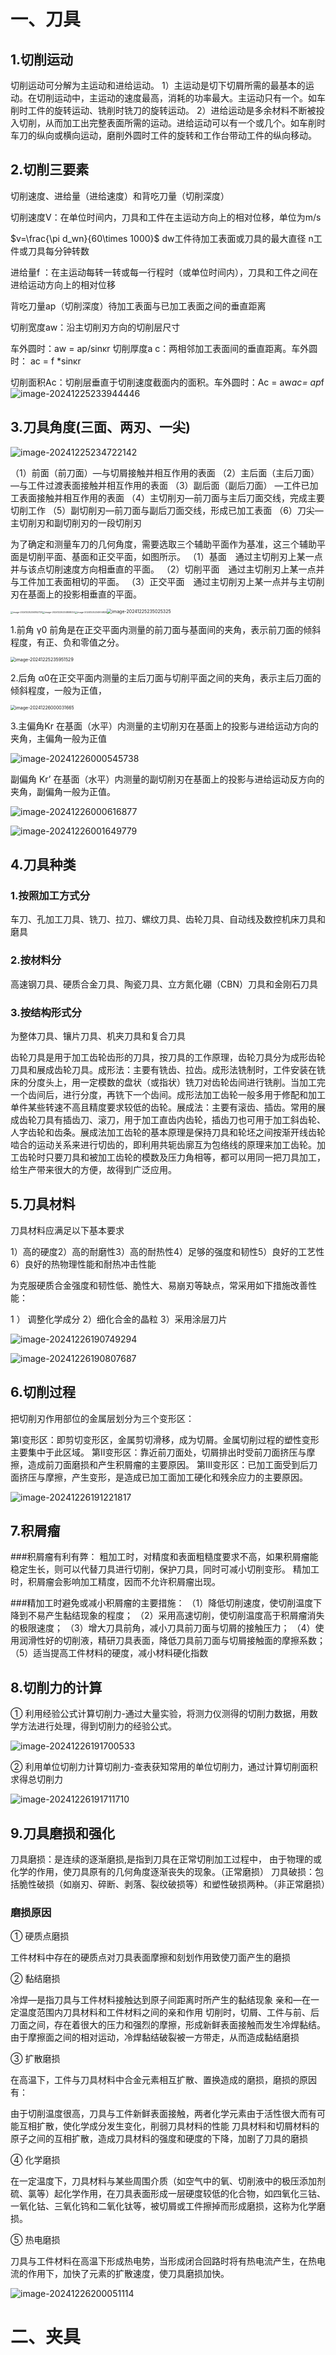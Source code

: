 # 一、刀具

## 1.切削运动

切削运动可分解为主运动和进给运动。
1）主运动是切下切屑所需的最基本的运动。在切削运动中，主运动的速度最高，消耗的功率最大。主运动只有一个。如车削时工件的旋转运动、铣削时铣刀的旋转运动。
2）进给运动是多余材料不断被投入切削，从而加工出完整表面所需的运动。进给运动可以有一个或几个。如车削时车刀的纵向或横向运动，磨削外圆时工件的旋转和工作台带动工件的纵向移动。

## 2.切削三要素

切削速度、进给量（进给速度）和背吃刀量（切削深度）

切削速度V：在单位时间内，刀具和工件在主运动方向上的相对位移，单位为m/s

 $v=\frac{\pi d_wn}{60\times 1000}$  dw工件待加工表面或刀具的最大直径 n工件或刀具每分钟转数

进给量f ：在主运动每转一转或每一行程时（或单位时间内），刀具和工件之间在进给运动方向上的相对位移

背吃刀量ap（切削深度）待加工表面与已加工表面之间的垂直距离

切削宽度aw：沿主切削刃方向的切削层尺寸

车外圆时：aw = ap/sinκr
切削厚度a c：两相邻加工表面间的垂直距离。车外圆时： ac = f *sinκr

切削面积Ac：切削层垂直于切削速度截面内的面积。车外圆时：Ac = aw*ac= ap*f
![image-20241225233944446](https://raw.githubusercontent.com/obihs2501/zipei-picgo/master/image-20241225233944446.png?token=A5QVBIOSBLORQ5NZBJZCA7DHNQTX2)

## 3.刀具角度(三面、两刃、一尖)
![image-20241225234722142](https://raw.githubusercontent.com/obihs2501/zipei-picgo/master/image-20241225234722142.png?token=A5QVBIIQ7JVJCCE6PIXLXZTHNQUUO)

（1）前面（前刀面）—与切屑接触并相互作用的表面
（2）主后面（主后刀面）—与工件过渡表面接触并相互作用的表面
（3）副后面（副后刀面） —工件已加工表面接触并相互作用的表面
（4）主切削刃—前刀面与主后刀面交线，完成主要切削工作
（5）副切削刃—前刀面与副后刀面交线，形成已加工表面
（6）刀尖—主切削刃和副切削刃的一段切削刃

为了确定和测量车刀的几何角度，需要选取三个辅助平面作为基准，这三个辅助平面是切削平面、基面和正交平面，如图所示。
（1）基面　通过主切削刃上某一点并与该点切削速度方向相垂直的平面。
（2）切削平面　通过主切削刃上某一点并与工件加工表面相切的平面。
（3）正交平面　通过主切削刃上某一点并与主切削刃在基面上的投影相垂直的平面。



<img src="https://raw.githubusercontent.com/obihs2501/zipei-picgo/master/image-20241225234852720.png?token=A5QVBIKMX54XXFRZEP3T4CLHNQU2E" alt="image-20241225234852720" style="zoom:25%;" /><img src="https://raw.githubusercontent.com/obihs2501/zipei-picgo/master/image-20241225234858034.png?token=A5QVBIMWO6Q36QZAI7W3EW3HNQU2O" alt="image-20241225234858034" style="zoom:25%;" /><img src="https://raw.githubusercontent.com/obihs2501/zipei-picgo/master/image-20241225234904826.png?token=A5QVBIN5EG4LQT6Y5NPRHRDHNQU24" alt="image-20241225234904826" style="zoom:25%;" /><img src="https://raw.githubusercontent.com/obihs2501/zipei-picgo/master/image-20241225235025325.png?token=A5QVBINLCQGKTLD6YUCJZTTHNQU74" alt="image-20241225235025325" style="zoom:50%;" />

1.前角 γ0 前角是在正交平面内测量的前刀面与基面间的夹角，表示前刀面的倾斜程度，有正、负和零值之分。

<img src="https://raw.githubusercontent.com/obihs2501/zipei-picgo/master/image-20241225235951529.png?token=A5QVBIK4IOIFL4HOMZX2P4LHNQWDI" alt="image-20241225235951529" style="zoom:50%;" />

2.后角 α0在正交平面内测量的主后刀面与切削平面之间的夹角，表示主后刀面的倾斜程度，一般为正值，

<img src="https://raw.githubusercontent.com/obihs2501/zipei-picgo/master/image-20241226000031665.png?token=A5QVBIOQATIWGKXGY7IKRUDHNQWF2" alt="image-20241226000031665" style="zoom:50%;" />

3.主偏角Kr 在基面（水平）内测量的主切削刃在基面上的投影与进给运动方向的夹角，主偏角一般为正值

![image-20241226000545738](https://raw.githubusercontent.com/obihs2501/zipei-picgo/master/image-20241226000545738.png?token=A5QVBINULTOIFQBZEU3VLMDHNQWZO)

副偏角 Kr’ 在基面（水平）内测量的副切削刃在基面上的投影与进给运动反方向的夹角，副偏角一般为正值。

![image-20241226000616877](https://raw.githubusercontent.com/obihs2501/zipei-picgo/master/image-20241226000616877.png?token=A5QVBIO3OMDUBJDG2W2XUSDHNQW3M)



![image-20241226001649779](https://raw.githubusercontent.com/obihs2501/zipei-picgo/master/image-20241226001649779.png?token=A5QVBIOJCIKGGHTF443NS5LHNQYC6)

## 4.刀具种类

### 1.按照加工方式分

车刀、孔加工刀具、铣刀、拉刀、螺纹刀具、齿轮刀具、自动线及数控机床刀具和磨具

### 2.按材料分

高速钢刀具、硬质合金刀具、陶瓷刀具、立方氮化硼（CBN）刀具和金刚石刀具

### 3.按结构形式分

为整体刀具、镶片刀具、机夹刀具和复合刀具

​    齿轮刀具是用于加工齿轮齿形的刀具，按刀具的工作原理，齿轮刀具分为成形齿轮刀具和展成齿轮刀具。
​    成形法：主要有铣齿、拉齿。成形法铣制时，工件安装在铣床的分度头上，用一定模数的盘状（或指状）铣刀对齿轮齿间进行铣削。当加工完一个齿间后，进行分度，再铣下一个齿间。成形法加工齿轮一般多用于修配和加工单件某些转速不高且精度要求较低的齿轮。
​    展成法：主要有滚齿、插齿。常用的展成齿轮刀具有插齿刀、滚刀，用于加工直齿内齿轮，插齿刀也可用于加工斜齿轮、人字齿轮和齿条。
​    展成法加工齿轮的基本原理是保持刀具和轮坯之间按渐开线齿轮啮合的运动关系来进行切齿的，即利用共轭齿廓互为包络线的原理来加工齿轮。加工齿轮时只要刀具和被加工齿轮的模数及压力角相等，都可以用同一把刀具加工，给生产带来很大的方便，故得到广泛应用。

## 5.刀具材料

刀具材料应满足以下基本要求

1）高的硬度2）高的耐磨性3）高的耐热性4）足够的强度和韧性5）良好的工艺性6）良好的热物理性能和耐热冲击性能

为克服硬质合金强度和韧性低、脆性大、易崩刃等缺点，常采用如下措施改善性能：

1 ） 调整化学成分 2）细化合金的晶粒 3）采用涂层刀片

![image-20241226190749294](https://raw.githubusercontent.com/obihs2501/zipei-picgo/master/image-20241226190749294.png?token=A5QVBIL3V7F4L4C6P2OT5VDHNU4UG)

![image-20241226190807687](https://raw.githubusercontent.com/obihs2501/zipei-picgo/master/image-20241226190807687.png?token=A5QVBIMZMLFUTIKIWGXSAILHNU4VM)

## 6.切削过程

把切削刃作用部位的金属层划分为三个变形区：

第Ⅰ变形区：即剪切变形区，金属剪切滑移，成为切屑。金属切削过程的塑性变形主要集中于此区域。
第Ⅱ变形区：靠近前刀面处，切屑排出时受前刀面挤压与摩擦，造成前刀面磨损和产生积屑瘤的主要原因。
第Ⅲ变形区：已加工面受到后刀面挤压与摩擦，产生变形，是造成已加工面加工硬化和残余应力的主要原因。

![image-20241226191221817](https://raw.githubusercontent.com/obihs2501/zipei-picgo/master/image-20241226191221817.png?token=A5QVBILJLLOVQDGXL2IGX43HNU5FG)

## 7.积屑瘤

###积屑瘤有利有弊：
粗加工时，对精度和表面粗糙度要求不高，如果积屑瘤能稳定生长，则可以代替刀具进行切削，保护刀具，同时可减小切削变形。
精加工时，积屑瘤会影响加工精度，因而不允许积屑瘤出现。

###精加工时避免或减小积屑瘤的主要措施：
（1）降低切削速度，使切削温度下降到不易产生黏结现象的程度；
（2）采用高速切削，使切削温度高于积屑瘤消失的极限速度；
（3）增大刀具前角，减小刀具前刀面与切屑的接触压力；
（4）使用润滑性好的切削液，精研刀具表面，降低刀具前刀面与切屑接触面的摩擦系数；
（5）适当提高工件材料的硬度，减小材料硬化指数

## 8.切削力的计算

① 利用经验公式计算切削力-通过大量实验，将测力仪测得的切削力数据，用数学方法进行处理，得到切削力的经验公式。

![image-20241226191700533](https://raw.githubusercontent.com/obihs2501/zipei-picgo/master/image-20241226191700533.png?token=A5QVBIO5OLRTNBJSTYGBVITHNU5WU)

② 利用单位切削力计算切削力-查表获知常用的单位切削力，通过计算切削面积求得总切削力

![image-20241226191711710](https://raw.githubusercontent.com/obihs2501/zipei-picgo/master/image-20241226191711710.png?token=A5QVBIJ5CEVC7JVEJTW2QJ3HNU5XK)

## 9.刀具磨损和强化

刀具磨损：是连续的逐渐磨损,是指到刀具在正常切削加工过程中， 由于物理的或化学的作用，使刀具原有的几何角度逐渐丧失的现象。（正常磨损）
刀具破损：包括脆性破损（如崩刃、碎断、剥落、裂纹破损等）和塑性破损两种。（非正常磨损）

###  磨损原因

① 硬质点磨损

工件材料中存在的硬质点对刀具表面摩擦和刻划作用致使刀面产生的磨损

② 黏结磨损

冷焊—是指刀具与工件材料接触达到原子间距离时所产生的黏结现象
亲和—在一定温度范围内刀具材料和工件材料之间的亲和作用
切削时，切屑、工件与前、后刀面之间，存在着很大的压力和强烈的摩擦，形成新鲜表面接触而发生冷焊黏结。由于摩擦面之间的相对运动，冷焊黏结破裂被一方带走，从而造成黏结磨损

③ 扩散磨损

在高温下，工件与刀具材料中合金元素相互扩散、置换造成的磨损，磨损的原因有：

由于切削温度很高，刀具与工件新鲜表面接触，两者化学元素由于活性很大而有可能互相扩散，使化学成分发生变化，削弱刀具材料的性能
刀具材料和切屑材料的原子之间的互相扩散，造成刀具材料的强度和硬度的下降，加剧了刀具的磨损

④ 化学磨损

在一定温度下，刀具材料与某些周围介质（如空气中的氧、切削液中的极压添加剂硫、氯等）起化学作用，在刀具表面形成一层硬度较低的化合物，如四氧化三钴、一氧化钴、三氧化钨和二氧化钛等，被切屑或工件擦掉而形成磨损，这称为化学磨损。

⑤ 热电磨损

刀具与工件材料在高温下形成热电势，当形成闭合回路时将有热电流产生，在热电流的作用下，加快了元素的扩散速度，使刀具磨损加快。

![image-20241226200051114](https://raw.githubusercontent.com/obihs2501/zipei-picgo/master/image-20241226200051114.png?token=A5QVBILU3FZD3KSGV2VTCFTHNVC3C)

# 二、夹具

